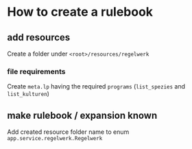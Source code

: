 # How to create a rulebook

## add resources

Create a folder under `<root>/resources/regelwerk`

### file requirements

Create `meta.lp` having the required `programs` (`list_spezies` and `list_kulturen`)

## make rulebook / expansion known

Add created resource folder name to enum `app.service.regelwerk.Regelwerk`